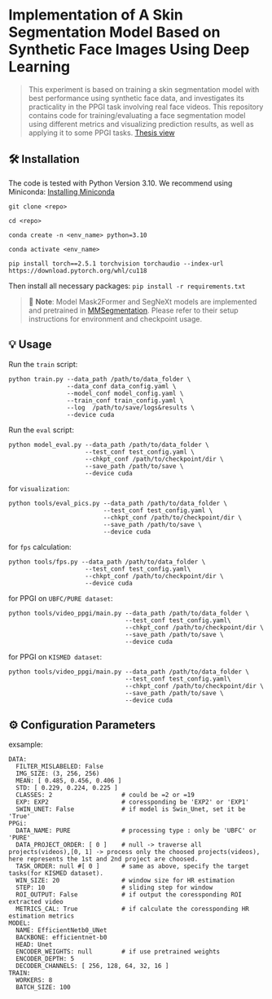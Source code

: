 # Implementation of A Skin Segmentation Model Based on Synthetic Face Images Using Deep Learning

> This experiment is based on training a skin segmentation model with best performance using synthetic face data, and investigates its practicality in the PPGI task involving real face videos. This repository contains code for training/evaluating a face segmentation model using different metrics and visualizing prediction results, as well as applying it to some PPGI tasks.
> [Thesis view](https://github.com/Supcode123/Skin-Segmentation-4-iPPG/blob/main/report/Implementation_of_A_Skin_Segmentation_Model_Based_on_Synthetic_Face_Images_Using_Deep_Learning%20(1).pdf)

## 🛠 Installation

The code is tested with Python Version 3.10. We recommend using Miniconda: [Installing Miniconda](https://docs.anaconda.com/miniconda/miniconda-install/)

```
git clone <repo>

cd <repo>

conda create -n <env_name> python=3.10

conda activate <env_name>

pip install torch==2.5.1 torchvision torchaudio --index-url https://download.pytorch.org/whl/cu118
```
Then install all necessary packages:
`pip install -r requirements.txt`

> 📌 **Note**: Model Mask2Former and SegNeXt models are implemented and pretrained in [MMSegmentation](https://github.com/open-mmlab/mmsegmentation). Please refer to their setup instructions for environment and checkpoint usage.

## 💡 Usage

Run the `train` script:
```
python train.py --data_path /path/to/data_folder \
                --data_conf data_config.yaml \
                --model_conf model_config.yaml \
                --train_conf train_config.yaml \
                --log  /path/to/save/logs&results \
                --device cuda
```
Run the `eval` script:
```
python model_eval.py --data_path /path/to/data_folder \
                     --test_conf test_config.yaml \
                     --chkpt_conf /path/to/checkpoint/dir \
                     --save_path /path/to/save \
                     --device cuda
```
for `visualization`:
```
python tools/eval_pics.py --data_path /path/to/data_folder \
                          --test_conf test_config.yaml \
                          --chkpt_conf /path/to/checkpoint/dir \
                          --save_path /path/to/save \
                          --device cuda
```
for `fps` calculation:
```
python tools/fps.py --data_path /path/to/data_folder \
                     --test_conf test_config.yaml\
                     --chkpt_conf /path/to/checkpoint/dir \
                     --device cuda
```
for PPGI on `UBFC/PURE dataset`:
```
python tools/video_ppgi/main.py --data_path /path/to/data_folder \
                                --test_conf test_config.yaml\
                                --chkpt_conf /path/to/checkpoint/dir \
                                --save_path /path/to/save \
                                --device cuda
```
for PPGI on `KISMED dataset`:
```
python tools/video_ppgi/main.py --data_path /path/to/data_folder \
                                --test_conf test_config.yaml\
                                --chkpt_conf /path/to/checkpoint/dir \
                                --save_path /path/to/save \
                                --device cuda
```
## ⚙️ Configuration Parameters
exsample:
```
DATA:
  FILTER_MISLABELED: False
  IMG_SIZE: (3, 256, 256)
  MEAN: [ 0.485, 0.456, 0.406 ]
  STD: [ 0.229, 0.224, 0.225 ]
  CLASSES: 2                   # could be =2 or =19
  EXP: EXP2                    # coressponding be 'EXP2' or 'EXP1' 
  SWIN_UNET: False             # if model is Swin_Unet, set it be 'True'
PPGi:
  DATA_NAME: PURE              # processing type : only be 'UBFC' or 'PURE'
  DATA_PROJECT_ORDER: [ 0 ]    # null -> traverse all projects(videos),[0, 1] -> process only the choosed projects(videos), here represents the 1st and 2nd project are choosed.
  TASK_ORDER: null #[ 0 ]      # same as above, specify the target tasks(for KISMED dataset).
  WIN_SIZE: 20                 # window size for HR estimation
  STEP: 10                     # sliding step for window
  ROI_OUTPUT: False            # if output the coressponding ROI extracted video
  METRICS_CAL: True            # if calculate the coressponding HR estimation metrics
MODEL:
  NAME: EfficientNetb0_UNet
  BACKBONE: efficientnet-b0
  HEAD: Unet
  ENCODER_WEIGHTS: null        # if use pretrained weights 
  ENCODER_DEPTH: 5
  DECODER_CHANNELS: [ 256, 128, 64, 32, 16 ]
TRAIN:
  WORKERS: 8
  BATCH_SIZE: 100
```
